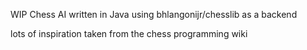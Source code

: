 WIP Chess AI written in Java using  bhlangonijr/chesslib as a backend

lots of inspiration taken from the chess programming wiki
